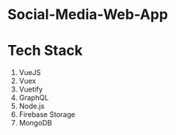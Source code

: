 # Social-Media-Web-App

# Tech Stack
1) VueJS
2) Vuex
3) Vuetify
4) GraphQL
5) Node.js
6) Firebase Storage
7) MongoDB
